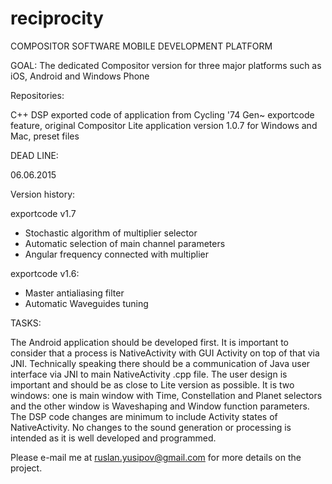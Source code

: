 reciprocity
===========

COMPOSITOR SOFTWARE MOBILE DEVELOPMENT PLATFORM

GOAL: The dedicated Compositor version for three major platforms such as iOS, Android and Windows Phone

Repositories: 

C++ DSP exported code of application from Cycling '74 Gen~ exportcode feature, original Compositor Lite application version 1.0.7 for Windows and Mac, preset files

DEAD LINE:

06.06.2015

Version history:

exportcode v1.7

- Stochastic algorithm of multiplier selector
- Automatic selection of main channel parameters
- Angular frequency connected with multiplier

exportcode v1.6:

- Master antialiasing filter
- Automatic Waveguides tuning

TASKS:

The Android application should be developed first. It is important to consider that a process is NativeActivity with GUI Activity on top of that via JNI.
Technically speaking there should be a communication of Java user interface via JNI to main NativeActivity .cpp file. The user design is important and should be as close to Lite version as possible.
It is two windows: one is main window with Time, Constellation and Planet selectors and the other window is Waveshaping and Window function parameters.
The DSP code changes are minimum to include Activity states of NativeActivity. No changes to the sound generation or processing is intended as it is well developed and programmed.

Please e-mail me at ruslan.yusipov@gmail.com for more details on the project.
